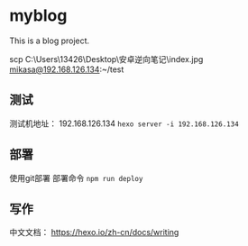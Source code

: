 # myblog
This is a blog project.

scp C:\Users\13426\Desktop\安卓逆向笔记\index.jpg mikasa@192.168.126.134:~/test

## 测试
测试机地址： 192.168.126.134
`hexo server -i 192.168.126.134`

## 部署
使用git部署
部署命令 `npm run deploy`

## 写作
中文文档： https://hexo.io/zh-cn/docs/writing

